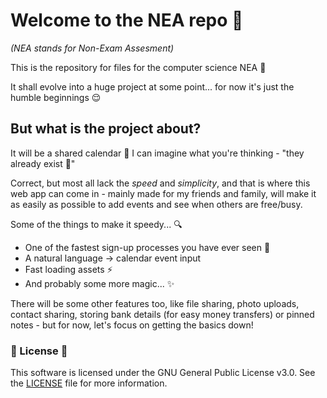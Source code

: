 # Welcome to the NEA repo 👋

_(NEA stands for Non-Exam Assesment)_

This is the repository for files for the computer science NEA 🌵

It shall evolve into a huge project at some point...
for now it's just the humble beginnings 😌

## But what is the project about?

It will be a shared calendar 🎉
I can imagine what you're thinking - "they already exist 🥱"

Correct, but most all lack the _speed_ and _simplicity_, and that is where this web app can come in - mainly made for my friends and family, will make it as easily as possible to add events and see when others are free/busy.

Some of the things to make it speedy... 🔍

- One of the fastest sign-up processes you have ever seen 🚀
- A natural language → calendar event input
- Fast loading assets ⚡️
- And probably some more magic... ✨

There will be some other features too, like file sharing, photo uploads, contact sharing, storing bank details (for easy money transfers) or pinned notes - but for now, let's focus on getting the basics down!

### 🚧 License 🚧

This software is licensed under the GNU General Public License v3.0. See the [LICENSE](LICENSE) file for more information.
